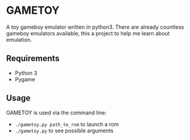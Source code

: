 # GAMETOY

A toy gameboy emulator written in python3.
There are already countless gameboy emulators available, this a project to help me learn about emulation.

## Requirements

*   Python 3
*   Pygame

## Usage

GAMETOY is used via the command line:

*   `./gametoy.py path_to_rom` to launch a rom
*   `./gametoy.py` to see possible arguments
